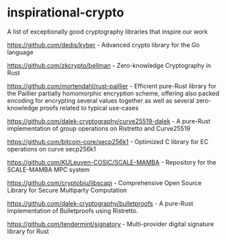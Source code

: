 # inspirational-crypto
A list of exceptionally good cryptography libraries that inspire our work    

https://github.com/dedis/kyber - Advanced crypto library for the Go language

https://github.com/zkcrypto/bellman - Zero-knowledge Cryptography in Rust 

https://github.com/mortendahl/rust-paillier - Efficient pure-Rust library for the Paillier partially homomorphic encryption scheme, offering also packed encoding for encrypting several values together as well as several zero-knowledge proofs related to typical use-cases

https://github.com/dalek-cryptography/curve25519-dalek - A pure-Rust implementation of group operations on Ristretto and Curve25519

https://github.com/bitcoin-core/secp256k1 - Optimized C library for EC operations on curve secp256k1

https://github.com/KULeuven-COSIC/SCALE-MAMBA - Repository for the SCALE-MAMBA MPC system 

https://github.com/cryptobiu/libscapi - Comprehensive Open Source Library for Secure Multiparty Computation

https://github.com/dalek-cryptography/bulletproofs - A pure-Rust implementation of Bulletproofs using Ristretto.

https://github.com/tendermint/signatory - Multi-provider digital signature library for Rust
